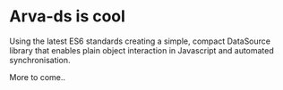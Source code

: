 Arva-ds is cool
===============
Using the latest ES6 standards creating a simple, compact DataSource library that enables plain object interaction in Javascript and automated synchronisation.


More to come..
